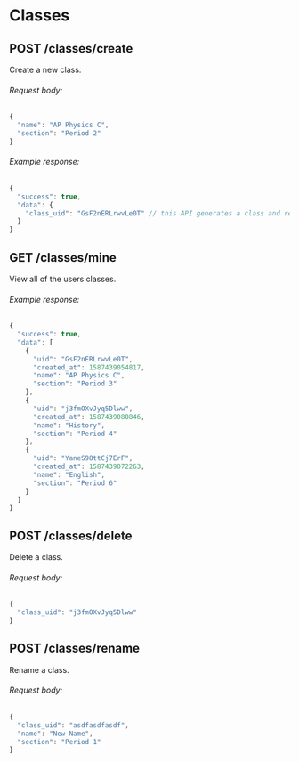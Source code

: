 # Classes

## POST /classes/create

Create a new class.

###### Request body:

```javascript
{
  "name": "AP Physics C",
  "section": "Period 2"
}
```

###### Example response:

```javascript
{
  "success": true,
  "data": {
    "class_uid": "GsF2nERLrwvLe0T" // this API generates a class and returns UID
  }
}
```

## GET /classes/mine

View all of the users classes.

###### Example response:

```javascript
{
  "success": true,
  "data": [
    {
      "uid": "GsF2nERLrwvLe0T",
      "created_at": 1587439054817,
      "name": "AP Physics C",
      "section": "Period 3"
    },
    {
      "uid": "j3fmOXvJyq5Dlww",
      "created_at": 1587439080846,
      "name": "History",
      "section": "Period 4"
    },
    {
      "uid": "YaneS98ttCj7ErF",
      "created_at": 1587439072263,
      "name": "English",
      "section": "Period 6"
    }
  ]
}
```

## POST /classes/delete

Delete a class.

###### Request body:
```javascript
{
  "class_uid": "j3fmOXvJyq5Dlww"
}
```

## POST /classes/rename

Rename a class.

###### Request body:
```javascript
{
  "class_uid": "asdfasdfasdf",
  "name": "New Name",
  "section": "Period 1"
}
```
